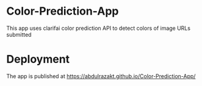 # Color-Prediction-App
This app uses clarifai color prediction API to detect colors of image URLs submitted

# Deployment
 The app is published at https://abdulrazakt.github.io/Color-Prediction-App/
